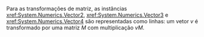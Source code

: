 Para as transformações de matriz, as instâncias <xref:System.Numerics.Vector2>, <xref:System.Numerics.Vector3> e <xref:System.Numerics.Vector4> são representadas como linhas: um vetor *v* é transformado por uma matriz *M* com multiplicação *vM*.